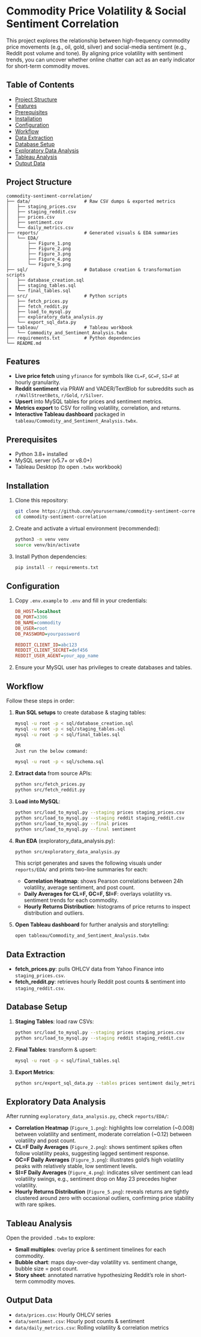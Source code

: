 # Commodity Price Volatility & Social Sentiment Correlation

This project explores the relationship between high-frequency commodity price movements (e.g., oil, gold, silver) and social-media sentiment (e.g., Reddit post volume and tone). By aligning price volatility with sentiment trends, you can uncover whether online chatter can act as an early indicator for short-term commodity moves.

## Table of Contents

- [Project Structure](#project-structure)
- [Features](#features)
- [Prerequisites](#prerequisites)
- [Installation](#installation)
- [Configuration](#configuration)
- [Workflow](#workflow)
- [Data Extraction](#data-extraction)
- [Database Setup](#database-setup)
- [Exploratory Data Analysis](#exploratory-data-analysis)
- [Tableau Analysis](#tableau-analysis)
- [Output Data](#output-data)

## Project Structure

```
commodity-sentiment-correlation/
├── data/                    # Raw CSV dumps & exported metrics
│   ├── staging_prices.csv
│   ├── staging_reddit.csv
│   ├── prices.csv
│   ├── sentiment.csv
│   └── daily_metrics.csv
├── reports/                 # Generated visuals & EDA summaries
│   └── EDA/
│       ├── Figure_1.png
│       ├── Figure_2.png
│       ├── Figure_3.png
│       ├── Figure_4.png
│       └── Figure_5.png
├── sql/                     # Database creation & transformation scripts
│   ├── database_creation.sql
│   ├── staging_tables.sql
│   └── final_tables.sql
├── src/                     # Python scripts
│   ├── fetch_prices.py
│   ├── fetch_reddit.py
│   ├── load_to_mysql.py
│   ├── exploratory_data_analysis.py
│   └── export_sql_data.py
├── tableau/                 # Tableau workbook
│   └── Commodity_and_Sentiment_Analysis.twbx
├── requirements.txt         # Python dependencies
└── README.md
```

## Features

- **Live price fetch** using `yfinance` for symbols like `CL=F`, `GC=F`, `SI=F` at hourly granularity.
- **Reddit sentiment** via PRAW and VADER/TextBlob for subreddits such as `r/WallStreetBets`, `r/Gold`, `r/Silver`.
- **Upsert** into MySQL tables for prices and sentiment metrics.
- **Metrics export** to CSV for rolling volatility, correlation, and returns.
- **Interactive Tableau dashboard** packaged in `tableau/Commodity_and_Sentiment_Analysis.twbx`.

## Prerequisites

- Python 3.8+ installed  
- MySQL server (v5.7+ or v8.0+)  
- Tableau Desktop (to open `.twbx` workbook)  

## Installation

1. Clone this repository:  
   ```bash
   git clone https://github.com/yourusername/commodity-sentiment-correlation.git
   cd commodity-sentiment-correlation
   ```
2. Create and activate a virtual environment (recommended):  
   ```bash
   python3 -m venv venv
   source venv/bin/activate
   ```
3. Install Python dependencies:  
   ```bash
   pip install -r requirements.txt
   ```

## Configuration

1. Copy `.env.example` to `.env` and fill in your credentials:  
   ```ini
   DB_HOST=localhost
   DB_PORT=3306
   DB_NAME=commodity
   DB_USER=root
   DB_PASSWORD=yourpassword

   REDDIT_CLIENT_ID=abc123
   REDDIT_CLIENT_SECRET=def456
   REDDIT_USER_AGENT=your_app_name
   ```
2. Ensure your MySQL user has privileges to create databases and tables.

## Workflow

Follow these steps in order:

1. **Run SQL setups** to create database & staging tables:
   ```bash
   mysql -u root -p < sql/database_creation.sql
   mysql -u root -p < sql/staging_tables.sql
   mysql -u root -p < sql/final_tables.sql

   OR 
   Just run the below command:

   mysql -u root -p < sql/schema.sql
   ```
2. **Extract data** from source APIs:
   ```bash
   python src/fetch_prices.py
   python src/fetch_reddit.py
   ```
3. **Load into MySQL**:
   ```bash
   python src/load_to_mysql.py --staging prices staging_prices.csv
   python src/load_to_mysql.py --staging reddit staging_reddit.csv
   python src/load_to_mysql.py --final prices
   python src/load_to_mysql.py --final sentiment
   ```
4. **Run EDA** (exploratory_data_analysis.py):
   ```bash
   python src/exploratory_data_analysis.py
   ```
   This script generates and saves the following visuals under `reports/EDA/` and prints two-line summaries for each:
   - **Correlation Heatmap**: shows Pearson correlations between 24h volatility, average sentiment, and post count.
   - **Daily Averages for CL=F, GC=F, SI=F**: overlays volatility vs. sentiment trends for each commodity.
   - **Hourly Returns Distribution**: histograms of price returns to inspect distribution and outliers.

5. **Open Tableau dashboard** for further analysis and storytelling:
   ```bash
   open tableau/Commodity_and_Sentiment_Analysis.twbx
   ```

## Data Extraction

- **fetch_prices.py**: pulls OHLCV data from Yahoo Finance into `staging_prices.csv`.
- **fetch_reddit.py**: retrieves hourly Reddit post counts & sentiment into `staging_reddit.csv`.

## Database Setup

1. **Staging Tables**: load raw CSVs:
   ```bash
   python src/load_to_mysql.py --staging prices staging_prices.csv
   python src/load_to_mysql.py --staging reddit staging_reddit.csv
   ```
2. **Final Tables**: transform & upsert:
   ```bash
   mysql -u root -p < sql/final_tables.sql
   ```
3. **Export Metrics**:
   ```bash
   python src/export_sql_data.py --tables prices sentiment daily_metrics
   ```

## Exploratory Data Analysis

After running `exploratory_data_analysis.py`, check `reports/EDA/`:

- **Correlation Heatmap** (`Figure_1.png`): highlights low correlation (~0.008) between volatility and sentiment, moderate correlation (~0.12) between volatility and post count.
- **CL=F Daily Averages** (`Figure_2.png`): shows sentiment spikes often follow volatility peaks, suggesting lagged sentiment response.
- **GC=F Daily Averages** (`Figure_3.png`): illustrates gold’s high volatility peaks with relatively stable, low sentiment levels.
- **SI=F Daily Averages** (`Figure_4.png`): indicates silver sentiment can lead volatility swings, e.g., sentiment drop on May 23 precedes higher volatility.
- **Hourly Returns Distribution** (`Figure_5.png`): reveals returns are tightly clustered around zero with occasional outliers, confirming price stability with rare spikes.

## Tableau Analysis

Open the provided `.twbx` to explore:

- **Small multiples**: overlay price & sentiment timelines for each commodity.
- **Bubble chart**: maps day-over-day volatility vs. sentiment change, bubble size = post count.
- **Story sheet**: annotated narrative hypothesizing Reddit’s role in short-term commodity moves.

## Output Data

- `data/prices.csv`: Hourly OHLCV series  
- `data/sentiment.csv`: Hourly post counts & sentiment  
- `data/daily_metrics.csv`: Rolling volatility & correlation metrics  
